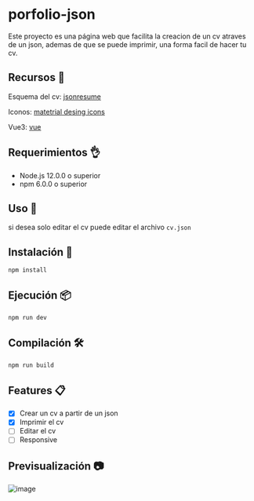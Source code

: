 # porfolio-json

Este proyecto es una página web que facilita la creacion de un cv atraves de un json,
ademas de que se puede imprimir, una forma facil de hacer tu cv.

## Recursos 📖

Esquema del cv: [jsonresume](https://jsonresume.org/schema/)

Iconos: [matetrial desing icons](https://pictogrammers.com/docs/library/mdi/getting-started/)

Vue3: [vue](https://vuejs.org/)

## Requerimientos 👌

- Node.js 12.0.0 o superior
- npm 6.0.0 o superior

## Uso 🚀

si desea solo editar el cv puede editar el archivo `cv.json`

## Instalación 🔧

```bash
npm install
```

## Ejecución 📦

```bash
npm run dev
```

## Compilación 🛠️

```bash
npm run build
```

## Features 📋

- [x] Crear un cv a partir de un json
- [x] Imprimir el cv
- [ ] Editar el cv
- [ ] Responsive

## Previsualización 📷

![image](./porfolio-json.gif)

